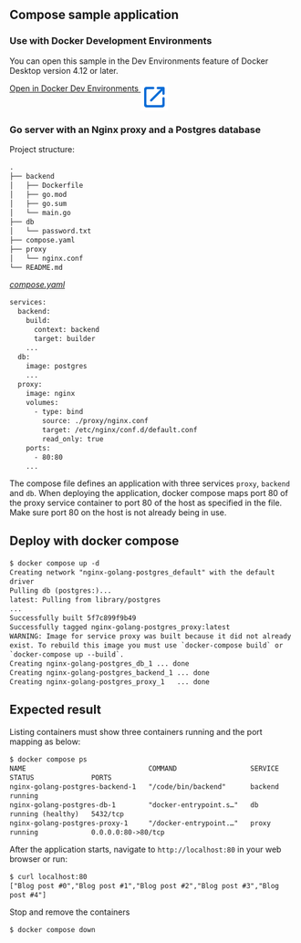 ## Compose sample application

### Use with Docker Development Environments

You can open this sample in the Dev Environments feature of Docker Desktop version 4.12 or later.

[Open in Docker Dev Environments <img src="../open_in_new.svg" alt="Open in Docker Dev Environments" align="top"/>](https://open.docker.com/dashboard/dev-envs?url=https://github.com/docker/awesome-compose/tree/master/nginx-golang-postgres)

### Go server with an Nginx proxy and a Postgres database

Project structure:
```
.
├── backend
│   ├── Dockerfile
│   ├── go.mod
│   ├── go.sum
│   └── main.go
├── db
│   └── password.txt
├── compose.yaml
├── proxy
│   └── nginx.conf
└── README.md
```

[_compose.yaml_](compose.yaml)
```shell
services:
  backend:
    build:
      context: backend
      target: builder
    ...
  db:
    image: postgres
    ...
  proxy:
    image: nginx
    volumes:
      - type: bind
        source: ./proxy/nginx.conf
        target: /etc/nginx/conf.d/default.conf
        read_only: true
    ports:
      - 80:80
    ...
```
The compose file defines an application with three services `proxy`, `backend` and `db`.
When deploying the application, docker compose maps port 80 of the proxy service container to port 80 of the host as specified in the file.
Make sure port 80 on the host is not already being in use.

## Deploy with docker compose

```shell
$ docker compose up -d
Creating network "nginx-golang-postgres_default" with the default driver
Pulling db (postgres:)...
latest: Pulling from library/postgres
...
Successfully built 5f7c899f9b49
Successfully tagged nginx-golang-postgres_proxy:latest
WARNING: Image for service proxy was built because it did not already exist. To rebuild this image you must use `docker-compose build` or `docker-compose up --build`.
Creating nginx-golang-postgres_db_1 ... done
Creating nginx-golang-postgres_backend_1 ... done
Creating nginx-golang-postgres_proxy_1   ... done
```

## Expected result

Listing containers must show three containers running and the port mapping as below:
```shell
$ docker compose ps
NAME                              COMMAND                  SERVICE             STATUS              PORTS
nginx-golang-postgres-backend-1   "/code/bin/backend"      backend             running
nginx-golang-postgres-db-1        "docker-entrypoint.s…"   db                  running (healthy)   5432/tcp
nginx-golang-postgres-proxy-1     "/docker-entrypoint.…"   proxy               running             0.0.0.0:80->80/tcp
```

After the application starts, navigate to `http://localhost:80` in your web browser or run:
```shell
$ curl localhost:80
["Blog post #0","Blog post #1","Blog post #2","Blog post #3","Blog post #4"]
```

Stop and remove the containers
```shell
$ docker compose down
```
